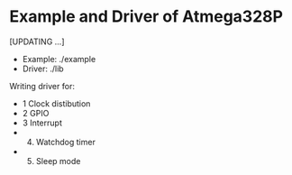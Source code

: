 # Example and Driver of Atmega328P 

[UPDATING ...]

- Example: ./example
- Driver: ./lib

Writing driver for:
- 1 Clock distibution
- 2 GPIO
- 3 Interrupt
- 4. Watchdog timer
- 5. Sleep mode
